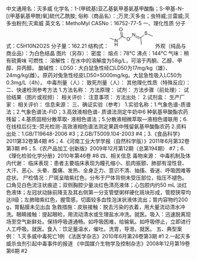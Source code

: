 中文通用名：灭多威
化学名：1-(甲硫基)亚乙基氨甲基氨基甲酸酯；S-甲基-N-[(甲基氨基甲酰)氧]硫代乙酰胺;
俗称（商品名）：;万灵;灭多虫；虫特威;兰雷威;灭多虫粉剂;灭索威
英文名：MethoMyl
CASNo：16752-77-5
一、理化性质
分子式：C5H10N2O2S
分子量：162.21
结构式：![结构式](./assets/duwu/灭多威/@0结构式.gif)
外观（纯品与商业品）：为白色结晶
图片（另存）：
密度：
熔点：78°C
沸点：144°C
气味：稍有硫黄味
可燃性：
溶解性：在水中的溶解度为58g/L，可溶于丙酮、乙醇、甲醇、异丙醇。
酸碱性：
LD50：大白鼠急性经口LD50为17mg/kg（雄）、24mg/kg(雌）。原药对兔急性经皮LD50>5000mg/kg。大鼠急性吸入LC50为0.3mg/L（4h）。
中毒剂量（人）：
致死剂量（人）：
其他理化性质（特殊反应）：
二、快速检测参考方法
1.方法名称：
方法原理：
试剂：
方法步骤（前处理）：
试验结果（图片或视频）：
相关评价：
注意事项：
方法出处：
2.试剂盒：
生产厂家：
相关评价：
信息来源：
三、确证实验（参考）
1.实验名称：1.气象色谱-质谱法；2.气象色谱法-FID；3.高效液相色谱- 质谱法测定牛奶中6 种氨基甲酸酯农药残留；4.基质固相分散萃取- 液相色谱法；5.分散液相微萃取—液相色谱联用；6.在线柱后衍生-荧光检测-高效液相色谱法测定果蔬中残留氨基甲酸酯农药
2.资料出处：1.GB/T19648-2006 #3；2.GB/T5009.104-2003 #4；3.《食品科学》2011第32卷第4期 #5；4.《河南工业大学学报（自然科学版）》2011年6月第32卷第3期 #6；5.《农产品加工·创新版》2009年12月第12期（总第194期） #7；6.《理化检验化学分册》2010年第46卷 #8
四、相关信息
毒物来源：
中毒机制及体内代谢：
临床表现：患者主要临床表现为瞳孔缩小、肌肉振颤、肺部有湿性音、大汗、恶心、头晕、腹痛、发热、全身乏力、意识不清、抽搐、昏迷、呼吸困难等症状。
尸检情况：尸斑呈暗紫红色，分布于尸体背侧未受压部位，指压不褪色。口角见白色流注状痕迹；双侧胸腔少量淡红色清亮液体；心包腔内约50 mL 淡红色液体；左冠状动脉前降支及其右侧第一分支管壁粥样硬化斑块形成，管腔狭窄均达Ⅱ级；左肺暗紫红色，握雪感，切面较多血性泡沫状液体流出；胃内容物约200 g，胃黏膜未见出血
急救措施：皮肤接触：脱去污染的衣着，用大量流动清水冲洗。眼睛接触：提起眼睑，用流动清水或生理盐水冲洗。就医。吸入：迅速脱离现场至空气新鲜处。保持呼吸道通畅。如呼吸困难，给输氧。如呼吸停止，立即进行人工呼吸。就医。食入：饮足量温水，催吐。洗胃，导泄。就医。
五、典型案例：
1.灭多威中毒死亡1例 《法医学杂志》2010年6月第26卷第3期 #1
2.一起灭多威杀虫剂引起中毒事件的报道 《中国媒介生物学及控制杂志》2008年12月第19卷第6期 #2
